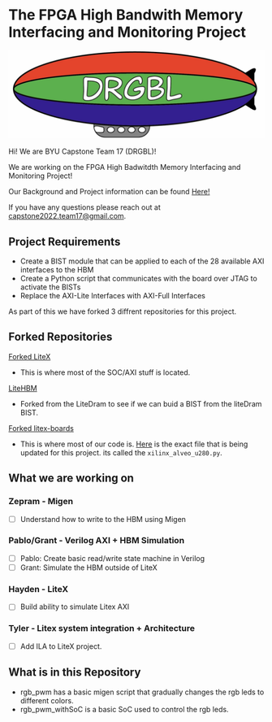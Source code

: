 # The FPGA High Bandwith Memory Interfacing and Monitoring Project

![DRGBL Logo](/docs/Photos/Drgbl_Logo.jpeg)

Hi! We are BYU Capstone Team 17 (DRGBL)!

We are working on the FPGA High Badwitdth Memory Interfacing and Monitoring Project!

Our Background and Project information can be found [Here!](/docs/background.md)

If you have any questions please reach out at capstone2022.team17@gmail.com.

## Project Requirements
* Create a BIST module that can be applied to each of the 28 available AXI interfaces to the HBM
* Create a Python script that communicates with the board over JTAG to activate the BISTs
* Replace the AXI-Lite Interfaces with AXI-Full Interfaces

As part of this we have forked 3 diffrent repositories for this project.
## Forked Repositories
[Forked LiteX](https://github.com/Capstone2022Team17/litex)

* This is where most of the SOC/AXI stuff is located.

[LiteHBM](https://github.com/Capstone2022Team17/litehbm)

* Forked from the LiteDram to see if we can buid a BIST from the liteDram BIST.

[Forked litex-boards](https://github.com/Capstone2022Team17/litex-boards)

* This is where most of our code is. [Here](https://github.com/Capstone2022Team17/litex-boards/blob/master/litex_boards/targets/xilinx_alveo_u280.py) is the exact file that is being updated for this project. its called the `xilinx_alveo_u280.py`.

## What we are working on

### Zepram - Migen

- [ ] Understand how to write to the HBM using Migen

### Pablo/Grant - Verilog AXI + HBM Simulation

- [ ] Pablo: Create basic read/write state machine in Verilog
- [ ] Grant: Simulate the HBM outside of LiteX

### Hayden - LiteX

- [ ] Build ability to simulate Litex AXI

### Tyler - Litex system integration + Architecture

- [ ] Add ILA to LiteX project.


## What is in this Repository
* rgb_pwm has a basic migen script that gradually changes the rgb leds to different colors.
* rgb_pwm_withSoC is a basic SoC used to control the rgb leds.
